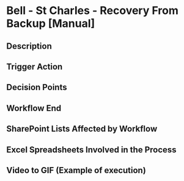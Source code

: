 # Bell - St Charles - Recovery From Backup [Manual]

## Description


## Trigger Action


## Decision Points


## Workflow End


## SharePoint Lists Affected by Workflow


## Excel Spreadsheets Involved in the Process


## Video to GIF (Example of execution)